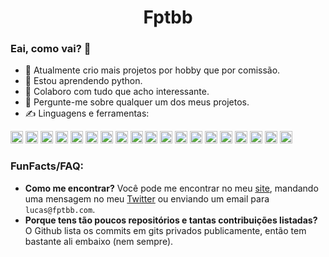 <h1 align="center">Fptbb</h1>

### Eai, como vai? 👋

- 🔭 Atualmente crio mais projetos por hobby que por comissão.
- 🌱 Estou aprendendo python.
- 👯 Colaboro com tudo que acho interessante.
- 💬 Pergunte-me sobre qualquer um dos meus projetos.
- ✍️ Linguagens e ferramentas:
<span />
<code><a href="https://git-scm.com/" aria-label="Git"><img src="https://api.iconify.design/simple-icons:git.svg?color=%23ffffff" alt="Git" width="20" height="20"/></a></code>
<code><a href="https://www.redhat.com/topics/linux" aria-label="Linux"><img src="https://api.iconify.design/simple-icons:linux.svg?color=%23ffffff" alt="Linux" width="20" height="20"/></a></code>
<code><a href="https://www.gnu.org/software/bash/" aria-label="Bash"><img src="https://api.iconify.design/simple-icons:gnubash.svg?color=%23ffffff" alt="Bash" width="20" height="20"/></a></code>
<code><a href="https://pt.wikipedia.org/wiki/HTML5" aria-label="HTML5"><img src="https://api.iconify.design/simple-icons:html5.svg?color=%23ffffff" alt="HTML5" width="20" height="20"/></a></code>
<code><a href="https://sass-lang.com/" aria-label="Sass"><img src="https://api.iconify.design/simple-icons:sass.svg?color=%23ffffff" alt="Sass" width="20" height="20"/></a></code>
<code><a href="https://www.typescriptlang.org/" aria-label="TypeScript"><img src="https://api.iconify.design/simple-icons:typescript.svg?color=%23ffffff" alt="TypeScript" width="20" height="20"/></a></code>
<code><a href="https://developer.mozilla.org/docs/Web/JavaScript" aria-label="JavaScript"><img src="https://api.iconify.design/simple-icons:javascript.svg?color=%23ffffff" alt="JavaScript" width="20" height="20"/></a></code>
<code><a href="https://nodejs.org/" aria-label="Node.js"><img src="https://api.iconify.design/simple-icons:nodedotjs.svg?color=%23ffffff" alt="Node.js" width="20" height="20"/></a></code>
<code><a href="https://www.python.org/" aria-label="Python"><img src="https://api.iconify.design/simple-icons:python.svg?color=%23ffffff" alt="Python" width="20" height="20"/></a></code>
<code><a href="https://www.rust-lang.org/" aria-label="Rust"><img src="https://api.iconify.design/simple-icons:rust.svg?color=%23ffffff" alt="Rust" width="20" height="20"/></a></code>
<code><a href="https://tauri.app/" aria-label="Tauri"><img src="https://api.iconify.design/simple-icons:tauri.svg?color=%23ffffff" alt="Tauri" width="20" height="20"/></a></code>
<code><a href="https://www.mongodb.com/" aria-label="MongoDB"><img src="https://api.iconify.design/simple-icons:mongodb.svg?color=%23ffffff" alt="MongoDB" width="20" height="20"/></a></code>
<code><a href="https://www.postgresql.org/" aria-label="PostgreSQL"><img src="https://api.iconify.design/simple-icons:postgresql.svg?color=%23ffffff" alt="PostgreSQL" width="20" height="20"/></a></code>
<code><a href="https://redis.io/" aria-label="Redis"><img src="https://api.iconify.design/simple-icons:redis.svg?color=%23ffffff" alt="Redis" width="20" height="20"/></a></code>
<code><a href="https://www.docker.com/" aria-label="Docker"><img src="https://api.iconify.design/simple-icons:docker.svg?color=%23ffffff" alt="Docker" width="20" height="20"/></a></code>
<code><a href="https://kubernetes.io/" aria-label="Kubernetes"><img src="https://api.iconify.design/simple-icons:kubernetes.svg?color=%23ffffff" alt="Kubernetes" width="20" height="20"/></a></code>
<code><a href="https://cloud.google.com/" aria-label="Google Cloud Platform"><img src="https://api.iconify.design/simple-icons:googlecloud.svg?color=%23ffffff" alt="Google Cloud Platform" width="20" height="20"/></a></code>
<code><a href="https://www.oracle.com/" aria-label="Oracle"><img src="https://api.iconify.design/simple-icons:oracle.svg?color=%23ffffff" alt="Oracle" width="20" height="20"/></a></code>
<code><a href="https://www.nginx.com/" aria-label="Nginx"><img src="https://api.iconify.design/simple-icons:nginx.svg?color=%23ffffff" alt="Nginx" width="20" height="20"/></a></code>

<h3>FunFacts/FAQ:</h3>

 - **Como me encontrar?**
 Você pode me encontrar no meu [site](https://fptbb.com), mandando uma mensagem no meu [Twitter](https://twitter.com/fptbb) ou enviando um email para `lucas@fptbb.com`.
 - **Porque tens tão poucos repositórios e tantas contribuições listadas?**
 O Github lista os commits em gits privados publicamente, então tem bastante ali embaixo (nem sempre).
<!--
<a href="https://fptbb.com/">
  <img align="center" src="https://github-readme-stats.vercel.app/api?username=fptbb&count_private=true&hide=contribs&show_icons=true&title_color=ffff00&icon_color=fff&text_color=fff&bg_color=151515" />
</a>-->
